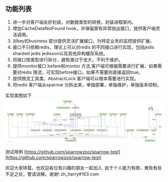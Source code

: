 功能列表
---
1. 进一步对客户端友好封装，对数据类型的转换，封装进框架内。
2. 增加CacheDataNotFound hook，并保留原有异常抛出接口，提供客户端灵活调用。
3. 对key的business 部分提供灵活扩展接口，为特定业务的监控提供扩展。
4. 接口不只依赖redis，理论上可以对redis 的不同接口进行实现，包括jedis sharded jedis jedisson以及其他异构缓存系统。
5. 将接口按类型进行拆分，避免类过于宠大，不利于维护。
6. 提供monitor接口 befare和montor 方法,客户端可根据需要进行扩展，如果需要对redis 限流，可实现before接口，如果不需要则直接返回true。
7. 提供限流工具类。AbstractLock 客户端可以根本需要进行实现。
8. 将redis 客户端从sparrow 分拆出来，单独部署，单独维护，单独版本控制。

实现类图如下
![image](class-diagram.png)

测试用例
[https://github.com/sparrowzoo/sparrow-test](https://github.com/sparrowzoo/sparrow-test)

欢迎大家转载，也欢迎各位有兴趣的朋友一起加入.
由于个人能力有限，难免有些不足之处，警请谅解。谢谢!
zh_harry#163.com